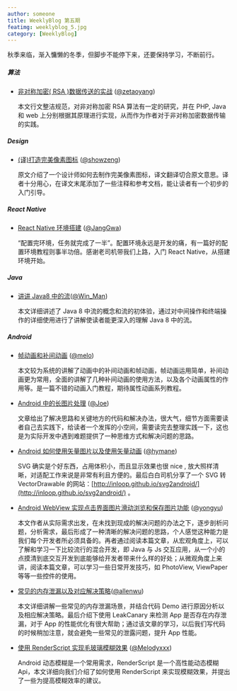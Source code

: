 ```yaml
---
author: someone
title: WeeklyBlog 第五期
featimg: weeklyblog_5.jpg
category: [WeeklyBlog]
---
```


秋季来临，渐入慵懒的冬季，但脚步不能停下来，还要保持学习，不断前行。

##### 算法

- [非对称加密( RSA )数据传送的实战](https://zetaoyang.github.io/post/2016/10/06/rsa.html) ([@zetaoyang](https://github.com/zetaoyang))

  本文行文整洁规范，对非对称加密 RSA 算法有一定的研究，并在 PHP,  Java 和 web 上分别根据其原理进行实现，从而作为作者对于非对称加密数据传输的实践。

##### Design

- [(译)打造完美像素图标](http://showzeng.itscoder.com/design/2016/10/22/make-pixel-perfect-icon.html) ([@showzeng](https://github.com/showzeng))

  原文介绍了一个设计师如何去制作完美像素图标，译文翻译切合原文意思。译者十分用心，在译文末尾添加了一些注释和参考文档，能让读者有一个初步的入门引导。

##### React Native

- [React Native 环境搭建](http://janggwa.cn/2016/10/30/React%20Native%20%E7%8E%AF%E5%A2%83%E6%90%AD%E5%BB%BA/) ([@JangGwa](https://github.com/JangGwa))

  “配置完环境，任务就完成了一半”。配置环境永远是开发的痛，有一篇好的配置环境教程则事半功倍。感谢老司机带我们上路，入门 React Native，从搭建环境开始。


##### Java

- [讲讲 Java8 中的流](https://win-man.github.io/2016/10/21/%E8%AE%B2%E8%AE%B2Java8%E4%B8%AD%E7%9A%84%E6%B5%81/)([@Win_Man](https://github.com/Win-Man))

  本文详细讲述了 Java 8 中流的概念和流的初体验，通过对中间操作和终端操作的详细使用进行了讲解使读者能更深入的理解 Java 8 中的流。

##### Android

- [帧动画和补间动画](https://itsmelo.github.io/2016/10/31/%E5%B8%A7%E5%8A%A8%E7%94%BB%E5%92%8C%E8%A1%A5%E9%97%B4%E5%8A%A8%E7%94%BB/) ([@melo](https://itsmelo.github.io/))

  本文较为系统的讲解了动画中的补间动画和帧动画，帧动画运用简单，补间动画更为常用，全面的讲解了几种补间动画的使用方法，以及各个动画属性的作用等。是一篇不错的动画入门教程，期待属性动画系列教程。


- [Android 中的长图片处理](http://extremej.itscoder.com/android_long_picture_process) ([@Joe](http://extremej.itscoder.com/))

  文章给出了解决思路和关键地方的代码和解决办法，很大气，细节方面需要读者自己去实践下，给读者一个发挥的小空间，需要读完去整理实践一下，这也是为实际开发中遇到难题提供了一种思维方式和解决问题的思路。


- [Android 如何使用矢量图片以及使用矢量动画](http://hymane.itscoder.com/2016/10/09/hymane_20161010_how_to_use_vector_drawable) ([@hymane](http://hymane.itscoder.com/))

  SVG 确实是个好东西，占用体积小，而且显示效果也很 nice , 放大照样清晰，对适配工作来说是非常有利且方便的。最后白白司机分享了一个 SVG 转 VectorDrawable 的网站：[http://inloop.github.io/svg2android/](http://inloop.github.io/svg2android/) 。


- [Android WebView 实现点击界面图片滑动浏览和保存图片功能](http://yongyu.itscoder.com/2016/10/24/show_image_from_webView/#more) ([@yongyu](https://github.com/yongyu0102))

  本文作者从实际需求出发，在未找到现成的解决问题的办法之下，逐步剖析问题，分析需求，最后形成了一种清晰的解决问题的思路，个人感觉这种能力是我们每个开发者所必须具备的。再者通过阅读本篇文章，从宏观角度上，可以了解和学习一下比较流行的混合开发，即 Java 与 Js 交互应用，从一个小的点摸清到底交互开发到底能够给开发者带来什么样的好处；从微观角度上来讲，阅读本篇文章，可以学习一些日常开发技巧，如  PhotoView, ViewPaper 等等一些控件的使用。


- [常见的内存泄漏以及对应解决策略](http://allenwu.itscoder.com/oom-and-solution)([@allenwu](http://allenwu.itscoder.com/))

  本文详细讲解一些常见的内存泄漏场景，并结合代码 Demo 进行原因分析以及相应解决策略。最后介绍下使用 LeakCanary 来检测 App 是否存在内存泄漏，对于 App 的性能优化有很大帮助；通过该文章的学习，以后我们写代码的时候稍加注意，就会避免一些常见的泄露问题，提升 App 性能。


- [使用 RenderScript 实现毛玻璃模糊效果](http://melodyxxx.com/2016/10/09/blur-image-by-renderscript/) ([@Melodyxxx](https://github.com/melodyxxx))

  Android 动态模糊是一个常用需求，RenderScript 是一个高性能动态模糊 Api，本文详细向我们介绍了如何使用 RenderScript 来实现模糊效果，并提出了一些为提高模糊效率的建议。



